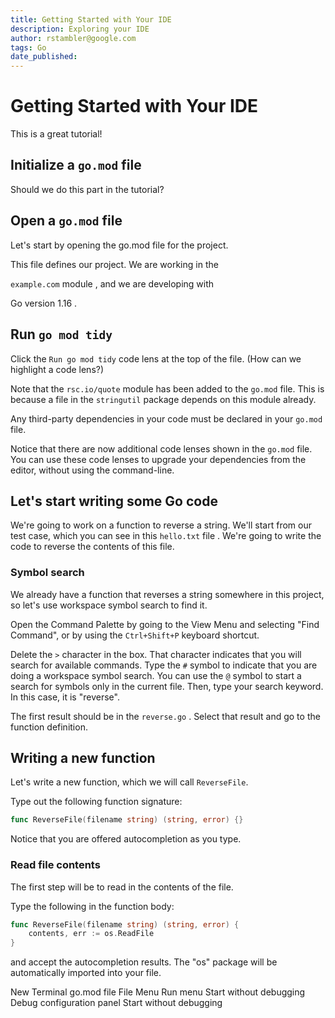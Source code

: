```yaml
---
title: Getting Started with Your IDE
description: Exploring your IDE
author: rstambler@google.com
tags: Go
date_published: 
---
```


# Getting Started with Your IDE

This is a great tutorial!

## Initialize a `go.mod` file

Should we do this part in the tutorial?

## Open a `go.mod` file

Let's start by <walkthrough-editor-open-file filePath="cloudshell_open/go-tutorials/example.com/go.mod">opening the go.mod</walkthrough-editor-open-file> file for the project.

This file defines our project. We are working in the

<!--TODO(rstambler): Switch to using regexes here.-->
<walkthrough-editor-select-line filePath="cloudshell_open/go-tutorials/example.com/go.mod"
    startLine="0" startCharacterOffset="7"
    endLine="0" endCharacterOffset="19">
`example.com` module
</walkthrough-editor-select-line>, and we are developing with

<!--TODO(rstambler): Switch to using regexes here.-->
<walkthrough-editor-select-line filePath="cloudshell_open/go-tutorials/example.com/go.mod"
    startLine="2" startCharacterOffset="0"
    endLine="2" endCharacterOffset="8">
Go version 1.16
</walkthrough-editor-select-line>.

## Run `go mod tidy`

Click the `Run go mod tidy` code lens at the top of the file. (How can we highlight a code lens?)

<!--TODO(rstambler): Switch to using regexes here.-->
Note that the
<walkthrough-editor-select-line filePath="cloudshell_open/go-tutorials/example.com/go.mod"
    startLine="4" startCharacterOffset="8"
    endLine="4" endCharacterOffset="20">
`rsc.io/quote` module
</walkthrough-editor-select-line> has been added to the `go.mod` file.
This is because a
<walkthrough-editor-open-file filePath="cloudshell_open/go-tutorials/example.com/stringutil/quote.go">
file in the `stringutil`
</walkthrough-editor-open-file>
package depends on this module already.

Any third-party dependencies in your code must be declared in your `go.mod` file.

Notice that there are now additional code lenses shown in the `go.mod` file.
You can use these code lenses to upgrade your dependencies from the editor, without using the command-line.

## Let's start writing some Go code

We're going to work on a function to reverse a string.
We'll start from our test case, which you can see in
<walkthrough-editor-open-file filePath="cloudshell_open/go-tutorials/hello.txt">
this `hello.txt` file
</walkthrough-editor-open-file>.
We're going to write the code to reverse the contents of this file.

### Symbol search

We already have a function that reverses a string somewhere in this project,
so let's use workspace symbol search to find it.

Open the Command Palette by going to the View Menu
and selecting "Find Command", or by using the `Ctrl+Shift+P` keyboard shortcut.

Delete the `>` character in the box. That character indicates that you will search for available commands.
Type the `#` symbol to indicate that you are doing a workspace symbol search.
You can use the `@` symbol to start a search for symbols only in the current file.
Then, type your search keyword. In this case, it is "reverse".

The first result should be in the
<walkthrough-editor-open-file filePath="cloudshell_open/go-tutorials/example.com/stringutil/reverse.go">
`reverse.go`
</walkthrough-editor-open-file>.
Select that result and go to the function definition.

## Writing a new function

Let's write a new function, which we will call `ReverseFile`.

Type out the following function signature:


```go
func ReverseFile(filename string) (string, error) {}
```

Notice that you are offered autocompletion as you type.

### Read file contents

The first step will be to read in the contents of the file.

Type the following in the function body:

```go
func ReverseFile(filename string) (string, error) {
    contents, err := os.ReadFile
}
```

and accept the autocompletion results. The "os" package will be automatically imported into your file.

<walkthrough-editor-spotlight spotlightId="menu-terminal-new-terminal">New Terminal</walkthrough-editor-spotlight>
<walkthrough-editor-spotlight spotlightId="navigator" spotlightItem="go.mod">go.mod file</walkthrough-editor-spotlight>
<walkthrough-editor-spotlight spotlightId="menu-file">File Menu</walkthrough-editor-spotlight>
<walkthrough-editor-spotlight spotlightId="menu-run">Run menu</walkthrough-editor-spotlight>
<walkthrough-editor-spotlight spotlightId="menu-run-start-without-debugging">Start without debugging</walkthrough-editor-spotlight>
<walkthrough-editor-spotlight spotlightId="debug-configuration">Debug configuration panel</walkthrough-editor-spotlight>
<walkthrough-editor-spotlight spotlightId="menu-run-start-without-debugging">Start without debugging</walkthrough-editor-spotlight>
